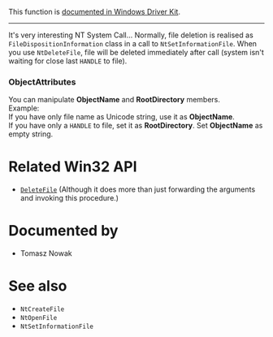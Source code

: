 This function is [documented in Windows Driver Kit](https://learn.microsoft.com/en-us/windows-hardware/drivers/ddi/ntifs/nf-ntifs-zwdeletefile).

---

It's very interesting NT System Call... Normally, file deletion is realised as `FileDispositionInformation` class in a call to `NtSetInformationFile`. When you use `NtDeleteFile`, file will be deleted immediately after call (system isn't waiting for close last `HANDLE` to file).

### ObjectAttributes

You can manipulate **ObjectName** and **RootDirectory** members. \
Example: \
If you have only file name as Unicode string, use it as **ObjectName**. \
If you have only a `HANDLE` to file, set it as **RootDirectory**. Set **ObjectName** as empty string.

# Related Win32 API
 - [`DeleteFile`](https://learn.microsoft.com/en-us/windows/win32/api/winbase/nf-winbase-deletefile) (Although it does more than just forwarding the arguments and invoking this procedure.)

# Documented by

* Tomasz Nowak

# See also

* `NtCreateFile`
* `NtOpenFile`
* `NtSetInformationFile`
